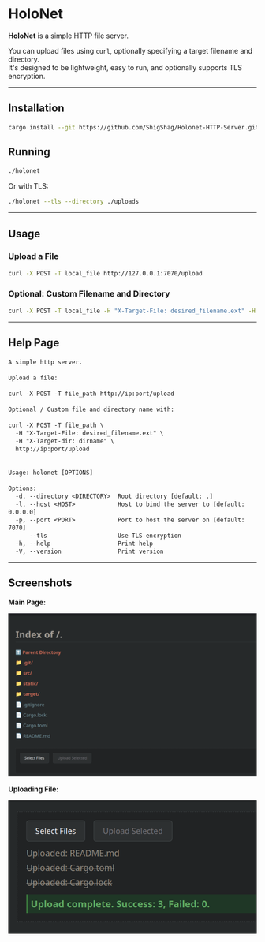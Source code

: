 # HoloNet

**HoloNet** is a simple HTTP file server.

You can upload files using `curl`, optionally specifying a target filename and directory.  
It's designed to be lightweight, easy to run, and optionally supports TLS encryption.

---

## Installation

```bash
cargo install --git https://github.com/ShigShag/Holonet-HTTP-Server.git
```

## Running

```bash
./holonet
```

Or with TLS:

```bash
./holonet --tls --directory ./uploads
```

---

## Usage

### Upload a File

```bash
curl -X POST -T local_file http://127.0.0.1:7070/upload
```

### Optional: Custom Filename and Directory

```bash
curl -X POST -T local_file -H "X-Target-File: desired_filename.ext" -H "X-Target-dir: dirname" http://127.0.0.1:7070/upload
```

---

## Help Page

```text
A simple http server.

Upload a file:

curl -X POST -T file_path http://ip:port/upload

Optional / Custom file and directory name with:

curl -X POST -T file_path \
  -H "X-Target-File: desired_filename.ext" \
  -H "X-Target-dir: dirname" \
  http://ip:port/upload


Usage: holonet [OPTIONS]

Options:
  -d, --directory <DIRECTORY>  Root directory [default: .]
  -l, --host <HOST>            Host to bind the server to [default: 0.0.0.0]
  -p, --port <PORT>            Port to host the server on [default: 7070]
      --tls                    Use TLS encryption
  -h, --help                   Print help
  -V, --version                Print version
```

---

## Screenshots

**Main Page:**

![Main Page Screenshot](img/main_page.png)

**Uploading File:**

![Uploading Screenshot](img/uploading.png)